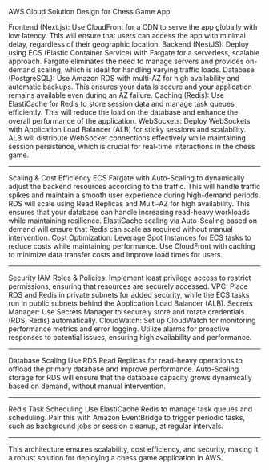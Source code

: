 AWS Cloud Solution Design for Chess Game App

Frontend (Next.js):
Use CloudFront for a CDN to serve the app globally with low latency. This will ensure that users can access the app with minimal delay, regardless of their geographic location.
Backend (NestJS):
Deploy using ECS (Elastic Container Service) with Fargate for a serverless, scalable approach. Fargate eliminates the need to manage servers and provides on-demand scaling, which is ideal for handling varying traffic loads.
Database (PostgreSQL):
Use Amazon RDS with multi-AZ for high availability and automatic backups. This ensures your data is secure and your application remains available even during an AZ failure.
Caching (Redis):
Use ElastiCache for Redis to store session data and manage task queues efficiently. This will reduce the load on the database and enhance the overall performance of the application.
WebSockets:
Deploy WebSockets with Application Load Balancer (ALB) for sticky sessions and scalability. ALB will distribute WebSocket connections effectively while maintaining session persistence, which is crucial for real-time interactions in the chess game.
________________________________________
Scaling & Cost Efficiency
ECS Fargate with Auto-Scaling to dynamically adjust the backend resources according to the traffic. This will handle traffic spikes and maintain a smooth user experience during high-demand periods.
RDS will scale using Read Replicas and Multi-AZ for high availability. This ensures that your database can handle increasing read-heavy workloads while maintaining resilience.
ElastiCache scaling via Auto-Scaling based on demand will ensure that Redis can scale as required without manual intervention.
Cost Optimization: Leverage Spot Instances for ECS tasks to reduce costs while maintaining performance. Use CloudFront with caching to minimize data transfer costs and improve load times for users.
________________________________________
Security
IAM Roles & Policies: Implement least privilege access to restrict permissions, ensuring that resources are securely accessed.
VPC: Place RDS and Redis in private subnets for added security, while the ECS tasks run in public subnets behind the Application Load Balancer (ALB).
Secrets Manager: Use Secrets Manager to securely store and rotate credentials (RDS, Redis) automatically.
CloudWatch: Set up CloudWatch for monitoring performance metrics and error logging. Utilize alarms for proactive responses to potential issues, ensuring high availability and performance.
________________________________________
Database Scaling
Use RDS Read Replicas for read-heavy operations to offload the primary database and improve performance.
Auto-Scaling storage for RDS will ensure that the database capacity grows dynamically based on demand, without manual intervention.
________________________________________
Redis Task Scheduling
Use ElastiCache Redis to manage task queues and scheduling. Pair this with Amazon EventBridge to trigger periodic tasks, such as background jobs or session cleanup, at regular intervals.
________________________________________
This architecture ensures scalability, cost efficiency, and security, making it a robust solution for deploying a chess game application in AWS.
